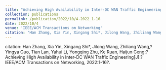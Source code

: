 ```yaml
---
title: "Achieving High Availability in Inter-DC WAN Traffic Engineering"
collection: publications
permalink: /publication/2022/10/4-2022_1-16
date: 2022/10/4
venue: 'IEEE/ACM Transactions on Networking'
citation: 'Han Zhang, Xia Yin, Xingang Shi*, Jilong Wang, Zhiliang Wang,?Yingya Guo, Tian Lan, Yahui Li, Yongqing Zhu, Ke Ruan, Haijun Geng:?Achieving High Availability in Inter-DC WAN Traffic Engineering[J].?IEEE/ACM Transactions on Networking, 2022:1-16?.'
---
```

citation: Han Zhang, Xia Yin, Xingang Shi*, Jilong Wang, Zhiliang Wang,?Yingya Guo, Tian Lan, Yahui Li, Yongqing Zhu, Ke Ruan, Haijun Geng:?Achieving High Availability in Inter-DC WAN Traffic Engineering[J].?IEEE/ACM Transactions on Networking, 2022:1-16?.